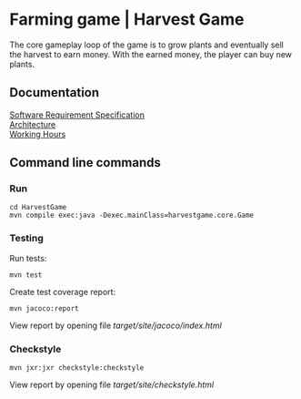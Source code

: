 # Farming game | Harvest Game
The core gameplay loop of the game is to grow plants and eventually sell the harvest to earn money. With the earned money, the player can buy new plants.

## Documentation
[Software Requirement Specification](https://github.com/jpasikainen/ot-harjoitustyo/blob/master/documentation/srs.md)\
[Architecture](https://github.com/jpasikainen/ot-harjoitustyo/blob/master/documentation/architecture.md)\
[Working Hours](https://github.com/jpasikainen/ot-harjoitustyo/blob/master/documentation/workinghours.md)

## Command line commands
### Run
```
cd HarvestGame
mvn compile exec:java -Dexec.mainClass=harvestgame.core.Game
```
### Testing
Run tests:
```
mvn test
```
Create test coverage report:
```
mvn jacoco:report
```
View report by opening file *target/site/jacoco/index.html*

### Checkstyle
```
mvn jxr:jxr checkstyle:checkstyle
```
View report by opening file *target/site/checkstyle.html*